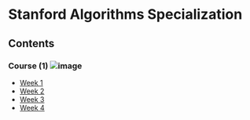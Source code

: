 # Stanford Algorithms Specialization
## Contents

### Course (1) ![image](https://progress-bar.dev/100/?title=Done)

- [Week 1](./Divide%20and%20Conquer%2C%20Sorting%20and%20Searching%2C%20and%20Randomized%20Algorithms/Week%201)
- [Week 2](./Divide%20and%20Conquer%2C%20Sorting%20and%20Searching%2C%20and%20Randomized%20Algorithms/Week%202)
- [Week 3](./Divide%20and%20Conquer%2C%20Sorting%20and%20Searching%2C%20and%20Randomized%20Algorithms/Week%203)
- [Week 4](./Divide%20and%20Conquer%2C%20Sorting%20and%20Searching%2C%20and%20Randomized%20Algorithms/Week%204)
